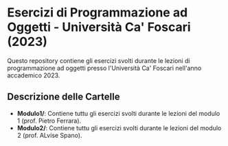 # Esercizi di Programmazione ad Oggetti - Università Ca' Foscari (2023)

Questo repository contiene gli esercizi svolti durante le lezioni di programmazione ad oggetti presso l'Università Ca' Foscari nell'anno accademico 2023.

## Descrizione delle Cartelle

- **Modulo1/**: Contiene tuttu gli esercizi svolti durante le lezioni del modulo 1 (prof. Pietro Ferrara).
- **Modulo2/**: Contiene tuttu gli esercizi svolti durante le lezioni del modulo 2 (prof. ALvise Spano).
